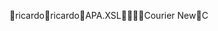 ricardo                                               r i c a r d o          \ A P A . X S L                                     C o u r i e r   N e w  C 